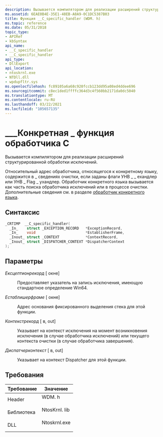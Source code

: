 ```yaml
---
description: Вызывается компилятором для реализации расширений структурированной обработки исключений.
ms.assetid: 6EAE0B4E-35E1-48EB-A8A9-0C1DC5387B03
title: Функция __C_specific_handler (WDM. h)
ms.topic: reference
ms.date: 05/31/2018
topic_type:
- APIRef
- kbSyntax
api_name:
- __C_specific_handler
- __C_specific_handler
api_type:
- DllExport
api_location:
- ntoskrnl.exe
- NTDll.dll
- wpdupfltr.sys
ms.openlocfilehash: fc89105a6a68c920fccb123dd95a08ed4ddee696
ms.sourcegitcommit: c8ec1ded1ffffc364d3c4f560bb2171da0dc5040
ms.translationtype: MT
ms.contentlocale: ru-RU
ms.lasthandoff: 03/22/2021
ms.locfileid: "105657135"
---
```

# <a name="__c_specific_handler-function"></a>\_\_\_Конкретная \_ функция обработчика C

Вызывается компилятором для реализации расширений структурированной обработки исключений.

Относительный адрес обработчика, относящегося к конкретному языку, содержится в \_ сведениях очистки, если заданы флаги УНВ \_ \_ ехандлер или УНВ \_ Flag \_ ухандлер. Обработчик конкретного языка вызывается как часть поиска обработчика исключений или в процессе очистки. Дополнительные сведения см. в разделе [обработчик конкретного языка](/cpp/build/language-specific-handler).

## <a name="syntax"></a>Синтаксис


```C++
_CRTIMP  __C_specific_handler(
  _In_    struct _EXCEPTION_RECORD   *ExceptionRecord,
  _In_    void                       *EstablisherFrame,
  _Inout_ struct _CONTEXT            *ContextRecord,
  _Inout_ struct _DISPATCHER_CONTEXT *DispatcherContext
);
```



## <a name="parameters"></a>Параметры

<dl> <dt>

*Ексцептионрекорд* \[ окне\]
</dt> <dd>

Предоставляет указатель на запись исключения, имеющую стандартное определение Win64.

</dd> <dt>

*Естаблишерфраме* \[ окне\]
</dt> <dd>

Адрес основания фиксированного выделения стека для этой функции.

</dd> <dt>

*Контекстрекорд* \[ в, out\]
</dt> <dd>

Указывает на контекст исключения на момент возникновения исключения (в случае обработчика исключений) или текущего контекста очистки (в случае обработчика завершения).

</dd> <dt>

*Диспатчерконтекст* \[ в, out\]
</dt> <dd>

Указывает на контекст Dispatcher для этой функции.

</dd> </dl>

## <a name="requirements"></a>Требования



| Требование | Значение |
|--------------------|-----------------------------------------------------------------------------------------|
| Header<br/>  | <dl> <dt>WDM. h</dt> </dl>        |
| Библиотека<br/> | <dl> <dt>NtosKrnl. lib</dt> </dl> |
| DLL<br/>     | <dl> <dt>Ntoskrnl.exe</dt> </dl> |



 


